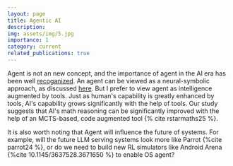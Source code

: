 ```yaml
---
layout: page
title: Agentic AI
description: 
img: assets/img/5.jpg
importance: 1
category: current
related_publications: true
---
```


Agent is not an new concept, and the importance of agent in the AI era has been well [recoganized](https://www.gatesnotes.com/AI-agents). 
An agent can be viewed as a neural-symbolic approach, as discussed [here](https://fanyangcs.github.io/projects/neuralsymbolic/). But I prefer to view agent as intelligence augmented by tools. 
Just as human's capability is greatly enhanced by tools, AI's capability grows significantly with the help of tools.
Our study suggests that AI's math reasoning can be significantly improved with the help of an MCTS-based, code augmented tool {% cite rstarmaths25 %}.

It is also worth noting that Agent will influence the future of systems. For example, will the future LLM serving systems look more like Parrot {%cite parrot24 %}, or do we need to build new RL simulators like Android Arena {%cite 10.1145/3637528.3671650 %} to enable OS agent?


